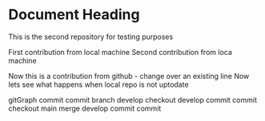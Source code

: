 # Document Heading

This is the second repository for testing purposes

First contribution from local machine
Second contribution from loca machine

Now this is a contribution from github - change over an existing line
Now lets see what happens when local repo is not uptodate

gitGraph
    commit
    commit
    branch develop
    checkout develop
    commit
    commit
    checkout main
    merge develop
    commit
    commit
